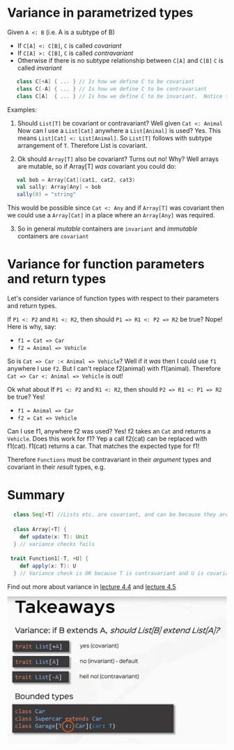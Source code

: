 # Variance in parametrized types

Given `A <: B`  (i.e. A is a subtype of B)

* If `C[A] <: C[B]`, `C` is called _covariant_
* If `C[A] >: C[B]`, `C` is called _contravariant_
* Otherwise if there is no subtype relationship between `C[A]` and `C[B]` `C` is called _invariant_

<!-- code -->
```scala
   class C[+A] { ... } // Is how we define C to be covariant
   class C[-A] { ... } // Is how we define C to be contravariant
   class C[A]  { ... } // Is how we define C to be invariant.  Notice this is the default
```

Examples:
1. Should `List[T]` be covariant or contravariant?
Well given `Cat <: Animal` Now can I use a `List[Cat]` anywhere a `List[Animal]` is used?  Yes.
This means `List[Cat] <: List[Animal]`.  So `List[T]` follows with subtype arrangement of `T`.  Therefore List is covariant.

2. Ok should `Array[T]` also be covariant?
Turns out no!  Why?  Well arrays are mutable, so if Array[T] *was* covariant you could do:

<!-- code -->
```scala
   val bob = Array[Cat](cat1, cat2, cat3)
   val sally: Array[Any] = bob
   sally(0) = "string"
```
This would be possible since `Cat <: Any` and if `Array[T]` was covariant then we could use a `Array[Cat]` in a place where an `Array[Any]` was required.

3. So in general *mutable* containers are `invariant` and *immutable* containers are `covariant`



# Variance for function parameters and return types
Let's consider variance of function types with respect to their parameters and return types.

If `P1 <: P2` and `R1 <: R2`, then should `P1 => R1 <: P2 => R2` be true?
Nope!  Here is why, say:
* `f1 = Cat => Car`
* `f2 = Animal => Vehicle`

So is `Cat => Car :< Animal => Vehicle`?  Well if it *was* then I could use `f1` anywhere I use `f2`.  But I can't replace f2(animal) with f1(animal).  Therefore  `Cat => Car <: Animal => Vehicle` is out!


Ok what about If `P1 <: P2` and `R1 <: R2`, then should `P2 => R1 <: P1 => R2` be true?
Yes!  
* `f1 = Animal => Car`
* `f2 = Cat => Vehicle`

Can I use f1, anywhere f2 was used?  Yes!  f2 takes an `Cat` and returns a `Vehicle`.  Does this work for f1?  Yep
a call f2(cat) can be replaced with f1(cat).  f1(cat) returns a car.  That matches the expected type for f1!     

Therefore `Functions` must be contravariant in their *argument* types and covariant in their *result* types, e.g.

# Summary

<!-- code -->
```scala
  class Seq[+T] //Lists etc. are covariant, and can be because they are immutable

  class Array[+T] {
    def update(x: T): Unit
  } // variance checks fails

 trait Function1[-T, +U] {
    def apply(x: T): U
  } // Variance check is OK because T is contravariant and U is covariant
```

Find out more about variance in
[lecture 4.4](https://class.coursera.org/progfun-2012-001/lecture/81)
and [lecture 4.5](https://class.coursera.org/progfun-2012-001/lecture/83)

![variance](imgs/rtjvmVariance.png)
